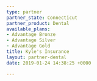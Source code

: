 ```yaml
---
type: partner
partner_state: Connecticut
partner_product: Dental
available_plans:
- Advantage Bronze
- Advantage Silver
- Advantage Gold
title: Kyle's Insurance
layout: partner-dental
date: 2019-01-24 14:38:25 +0000

---
```

